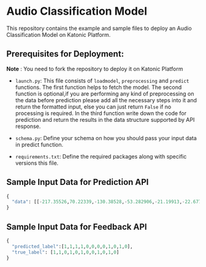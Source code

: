 # Audio Classification Model

This repository contains the example and sample files to deploy an Audio Classification Model on Katonic Platform.

## Prerequisites for Deployment:

**Note** : You need to fork the repository to deploy it on Katonic Platform

- `launch.py`: This file consists of `loadmodel`, `preprocessing` and `predict` functions.
 The first function helps to fetch the model. The second function is optional,if you are performing any kind of preprocessing on the data before prediction please add all the necessary steps into it and return the formatted input, else you can just return `False` if no processing is required. In the third function write down the code for prediction and return the results in the data structure supported by API response.   

- `schema.py`: Define your schema on how you should pass your input data in predict function.

- `requirements.txt`: Define the required packages along with specific versions this file.

## Sample Input Data for Prediction API

```python
{
  "data": [[-217.35526,70.22339,-130.38528,-53.282906,-21.19913,-22.677624,-10.85597,18.294254,6.6527047,14.324023,-12.167682,2.276836,-17.779186,10.388949,-6.582835,-0.6944583,-18.336023,1.9942513 ,-5.14333,8.3024,-12.645057,-6.529732,4.6176686,-2.179917,-6.662824,0.3597099,-3.908409,4.7756233,-6.384521,-5.379819,0.9159807,6.9704933,-0.24866624,1.6782194,-5.6111803,-2.9643471,3.1490586,-1.6930535  ,-0.6169837,0.38600525]]
}
```

## Sample Input Data for Feedback API

```python
{
  "predicted_label":[1,1,1,1,0,0,0,0,1,0,1,0],
  "true_label": [1,1,0,1,0,1,0,0,1,0,1,0]
}
```
